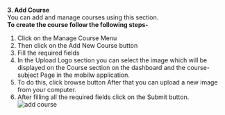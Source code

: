 <b>3. Add Course</b><br>You can add and manage courses using this section.<br><b>To create the course follow the following steps-</b><br>
1. Click on the Manage Course Menu<br>
2. Then click on the Add New Course button<br>
3. Fill the required fields<br>
4. In the Upload Logo section you can select the image which will be displayed on the Course section on the dashboard and the course-subject Page in the mobilw application.<br>
5. To do this, click browse button After that you can upload a new image from your computer.<br>
6. After filling all the required fields click on the Submit button.<br>
![add course]( https://drive.google.com/uc?export=view&id=1HeUXwR6UwOgzWghKBnxp2uTur2Iz-e_W)
